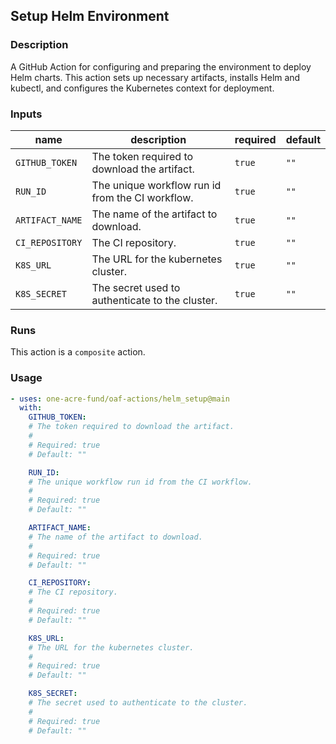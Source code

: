 ## Setup Helm Environment

### Description

A GitHub Action for configuring and preparing the environment to deploy Helm charts. This action sets up necessary artifacts, installs Helm and kubectl, and configures the Kubernetes context for deployment.

### Inputs

| name | description | required | default |
| --- | --- | --- | --- |
| `GITHUB_TOKEN` | The token required to download the artifact. | `true` | `""` |
| `RUN_ID` | The unique workflow run id from the CI workflow. | `true` | `""` |
| `ARTIFACT_NAME` | The name of the artifact to download. | `true` | `""` |
| `CI_REPOSITORY` | The CI repository. | `true` | `""` |
| `K8S_URL` | The URL for the kubernetes cluster. | `true` | `""` |
| `K8S_SECRET` | The secret used to authenticate to the cluster. | `true` | `""` |

### Runs

This action is a `composite` action.

### Usage

```yaml
- uses: one-acre-fund/oaf-actions/helm_setup@main
  with:
    GITHUB_TOKEN:
    # The token required to download the artifact.
    #
    # Required: true
    # Default: ""

    RUN_ID:
    # The unique workflow run id from the CI workflow.
    #
    # Required: true
    # Default: ""

    ARTIFACT_NAME:
    # The name of the artifact to download.
    #
    # Required: true
    # Default: ""

    CI_REPOSITORY:
    # The CI repository.
    #
    # Required: true
    # Default: ""

    K8S_URL:
    # The URL for the kubernetes cluster.
    #
    # Required: true
    # Default: ""

    K8S_SECRET:
    # The secret used to authenticate to the cluster.
    #
    # Required: true
    # Default: ""
```
